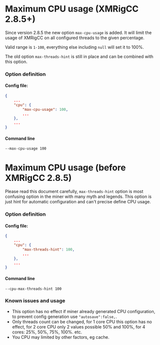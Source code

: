 # Maximum CPU usage (XMRigCC 2.8.5+)

Since version 2.8.5 the new option `max-cpu-usage` is added. 
It will limit the usage of XMRigCC on all configured threads to the given percentage.

Valid range is `1-100`, everything else including `null` will set it to 100%.

The old option `max-threads-hint` is still in place and can be combined with this option.

### Option definition
#### Config file:
```json
{
    ...
    "cpu": {
        "max-cpu-usage": 100,
        ...
    },
    ...
}
```

#### Command line
`--max-cpu-usage 100`


# Maximum CPU usage (before XMRigCC 2.8.5)

Please read this document carefully, `max-threads-hint` option is most confusing option in the miner with many myth and legends.
This option is just hint for automatic configuration and can't precise define CPU usage.

### Option definition
#### Config file:
```json
{
    ...
    "cpu": {
        "max-threads-hint": 100,
        ...
    },
    ...
}
```

#### Command line
`--cpu-max-threads-hint 100`

### Known issues and usage

* This option has no effect if miner already generated CPU configuration, to prevent config generation use `"autosave":false,`.
* Only threads count can be changed, for 1 core CPU this option has no effect, for 2 core CPU only 2 values possible 50% and 100%, for 4 cores: 25%, 50%, 75%, 100%. etc. 
* You CPU may limited by other factors, eg cache.
